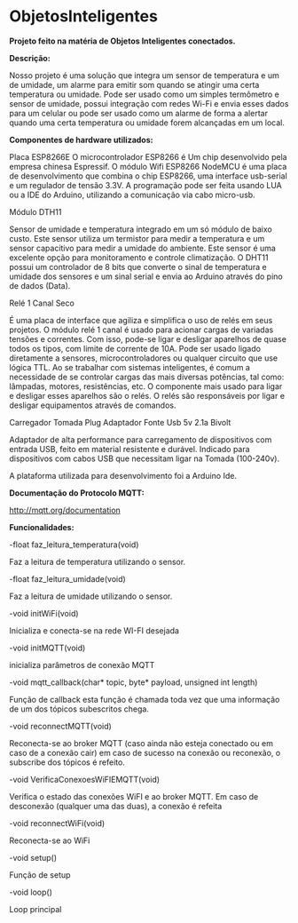 # ObjetosInteligentes

**Projeto feito na matéria de Objetos Inteligentes conectados.**

**Descrição:**

Nosso projeto é uma solução que integra um sensor de temperatura e
um de umidade, um alarme para emitir som quando se atingir uma certa temperatura
ou umidade. Pode ser usado como um simples termômetro e sensor de umidade, possui
integração com redes Wi-Fi e envia esses dados para um celular ou pode ser usado
como um alarme de forma a alertar quando uma certa temperatura ou umidade forem
alcançadas em um local.

**Componentes de hardware utilizados:**

Placa ESP8266E
O microcontrolador ESP8266 é Um chip desenvolvido pela empresa chinesa Espressif.
O módulo Wifi ESP8266 NodeMCU é uma placa de desenvolvimento que combina o chip ESP8266, uma interface usb-serial e um regulador de tensão 3.3V. A programação pode ser feita usando LUA ou a IDE do Arduino, utilizando a comunicação via cabo micro-usb.

Módulo DTH11

Sensor de umidade e temperatura integrado em um só módulo de baixo custo. Este sensor
utiliza um termistor para medir a temperatura e um sensor capacitivo para medir a umidade
do ambiente. Este sensor é uma excelente opção para monitoramento e controle
climatização.
O DHT11 possui um controlador de 8 bits que converte o sinal de temperatura e
umidade dos sensores e um sinal serial e envia ao Arduino através do pino de dados
(Data).

 Relé 1 Canal Seco
 
É uma placa de interface que agiliza e simplifica o uso de relés em seus projetos. O módulo
relé 1 canal é usado para acionar cargas de variadas tensões e correntes. Com isso, pode-se
ligar e desligar aparelhos de quase todos os tipos, com limite de corrente de 10A. Pode ser
usado ligado diretamente a sensores, microcontroladores ou qualquer circuito que use
lógica TTL.
Ao se trabalhar com sistemas inteligentes, é comum a necessidade de se controlar cargas
das mais diversas potências, tal como: lâmpadas, motores, resistências, etc. O componente
mais usado para ligar e desligar esses aparelhos são o relés. O relés são responsáveis por
ligar e desligar equipamentos através de comandos.

Carregador Tomada Plug Adaptador Fonte Usb 5v 2.1a Bivolt

Adaptador de alta performance para carregamento de dispositivos com entrada USB, feito
em material resistente e durável. Indicado para dispositivos com cabos USB que necessitam
ligar na Tomada (100-240v).

A plataforma utilizada para desenvolvimento foi a Arduino Ide.

**Documentação do Protocolo MQTT:**

http://mqtt.org/documentation

**Funcionalidades:**

-float faz_leitura_temperatura(void)

Faz a leitura de temperatura utilizando o sensor.

-float faz_leitura_umidade(void)

Faz a leitura de umidade utilizando o sensor.

-void initWiFi(void)

Inicializa e conecta-se na rede WI-FI desejada

-void initMQTT(void)

inicializa parâmetros de conexão MQTT

-void mqtt_callback(char* topic, byte* payload, unsigned int length) 

Função de callback esta função é chamada toda vez que uma informação de um dos tópicos subescritos chega.

-void reconnectMQTT(void)

Reconecta-se ao broker MQTT (caso ainda não esteja conectado ou em caso de a conexão cair)
em caso de sucesso na conexão ou reconexão, o subscribe dos tópicos é refeito.

-void VerificaConexoesWiFIEMQTT(void)

Verifica o estado das conexões WiFI e ao broker MQTT. 
Em caso de desconexão (qualquer uma das duas), a conexão é refeita

-void reconnectWiFi(void)

Reconecta-se ao WiFi

-void setup()

Função de setup

-void loop()

Loop principal
